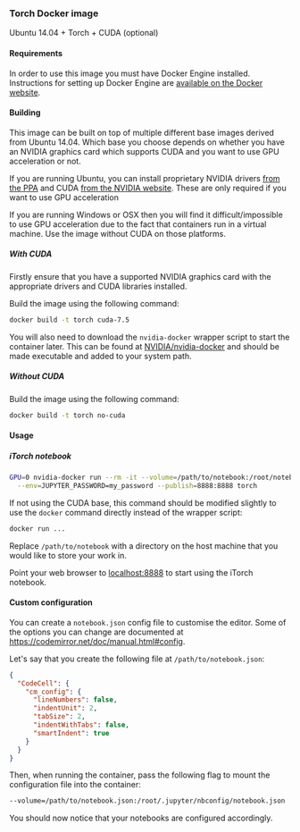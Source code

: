 ### Torch Docker image

Ubuntu 14.04 + Torch + CUDA (optional)

#### Requirements

In order to use this image you must have Docker Engine installed. Instructions
for setting up Docker Engine are
[available on the Docker website](https://docs.docker.com/engine/installation/).

#### Building

This image can be built on top of multiple different base images derived from
Ubuntu 14.04. Which base you choose depends on whether you have an NVIDIA
graphics card which supports CUDA and you want to use GPU acceleration or not.

If you are running Ubuntu, you can install proprietary NVIDIA drivers
[from the PPA](https://launchpad.net/~graphics-drivers/+archive/ubuntu/ppa)
and CUDA [from the NVIDIA website](https://developer.nvidia.com/cuda-downloads).
These are only required if you want to use GPU acceleration

If you are running Windows or OSX then you will find it difficult/impossible to
use GPU acceleration due to the fact that containers run in a virtual machine.
Use the image without CUDA on those platforms.

##### With CUDA

Firstly ensure that you have a supported NVIDIA graphics card with the
appropriate drivers and CUDA libraries installed.

Build the image using the following command:

```sh
docker build -t torch cuda-7.5
```

You will also need to download the `nvidia-docker` wrapper script to start the
container later. This can be found at
[NVIDIA/nvidia-docker](https://github.com/NVIDIA/nvidia-docker) and should
be made executable and added to your system path.

##### Without CUDA

Build the image using the following command:

```sh
docker build -t torch no-cuda
```

#### Usage

##### iTorch notebook

```sh
GPU=0 nvidia-docker run --rm -it --volume=/path/to/notebook:/root/notebook \
  --env=JUPYTER_PASSWORD=my_password --publish=8888:8888 torch
```

If not using the CUDA base, this command should be modified slightly to use
the `docker` command directly instead of the wrapper script:

```sh
docker run ...
```

Replace `/path/to/notebook` with a directory on the host machine that you would
like to store your work in.

Point your web browser to [localhost:8888](http://localhost:8888) to start using
the iTorch notebook.

#### Custom configuration

You can create a `notebook.json` config file to customise the editor. Some of the
options you can change are documented at
https://codemirror.net/doc/manual.html#config.

Let's say that you create the following file at `/path/to/notebook.json`:

```json
{
  "CodeCell": {
    "cm_config": {
      "lineNumbers": false,
      "indentUnit": 2,
      "tabSize": 2,
      "indentWithTabs": false,
      "smartIndent": true
    }
  }
}
```

Then, when running the container, pass the following flag to mount the
configuration file into the container:

```sh
--volume=/path/to/notebook.json:/root/.jupyter/nbconfig/notebook.json
```

You should now notice that your notebooks are configured accordingly.
